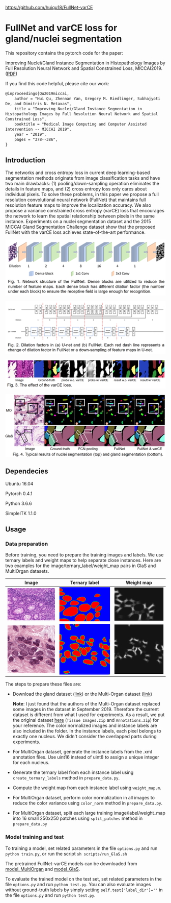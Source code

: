 https://github.com/huiqu18/FullNet-varCE
# FullNet and varCE loss for gland/nuclei segmentation

This repository contains the pytorch code for the paper:

Improving Nuclei/Gland Instance Segmentation in Histopathology Images by Full Resolution Neural Network
and Spatial Constrained Loss, MICCAI2019. ([PDF](https://doi.org/10.1007/978-3-030-32239-7_42))

If you find this code helpful, please cite our work:

```
@inproceedings{Qu2019miccai,
    author = "Hui Qu, Zhennan Yan, Gregory M. Riedlinger, Subhajyoti De, and Dimitris N. Metaxas",
    title = "Improving Nuclei/Gland Instance Segmentation in Histopathology Images by Full Resolution Neural Network and Spatial Constrained Loss",
    booktitle = "Medical Image Computing and Computer Assisted Intervention -- MICCAI 2019",
    year = "2019",
    pages = "378--386",
}
```

## Introduction

The networks and cross entropy loss in current deep learning-based segmentation methods originate from image 
classification tasks and have two main drawbacks: (1) pooling/down-sampling operation eliminates the details in 
feature maps, and (2) cross entropy loss only cares about individual pixels. To solve these problems, in this paper
we propose a full resolution convolutional neural network (FullNet) that maintains full resolution feature maps to 
improve the localization accuracy. We also propose a variance constrained cross entropy (varCE) loss that encourages 
the network to learn the spatial relationship between pixels in the same instance. Experiments on a nuclei segmentation 
dataset and the 2015 MICCAI Gland Segmentation Challenge dataset show that the proposed FullNet with the varCE
loss achieves state-of-the-art performance.

![](images/img3.png)

![](images/img1.png)

![](images/img2.png)

![](images/img4.png)


## Dependecies
Ubuntu 16.04

Pytorch 0.4.1

Python 3.6.6

SimpleITK 1.1.0

## Usage

### Data preparation
Before training, you need to prepare the training images and labels. We use ternary labels and weight maps to 
help separate close instances. Here are two examples for the image/ternary_label/weight_map pairs in GlaS and MultiOrgan 
datasets.

| Image | Ternary label | Weight map |
| ---|-----| ------ |
| ![](images/train_8.bmp) | ![](images/train_8_anno.bmp) | ![](images/train_8_anno_weight.png) |
| ![](images/Breast.png) | ![](images/Breast_label.png) | ![](images/Breast_weight.png) |


The steps to prepare these files are:
* Download the gland dataset ([link](https://warwick.ac.uk/fac/sci/dcs/research/tia/glascontest/download/)) or the
Multi-Organ dataset ([link](https://nucleisegmentationbenchmark.weebly.com/dataset.html))
  
  **Note**: I just found that the authors of the Multi-Organ dataset replaced some images in the dataset
in September 2019. Therefore the current dataset is different from what I used for experiments. As a result,
we put the original dataset [here](https://drive.google.com/drive/folders/1LQQIGLNg5vMELtLD4UJdDT2OjTMZMlcn?usp=sharing) 
(`Tissue Images.zip` and `Annotations.zip`) for your reference. The color normalized images and instance labels are also included in the folder. In the instance 
labels, each pixel belongs to exactly one nucleus. We didn't consider the overlapped parts during experiments.

* For MultiOrgan dataset, generate the instance labels from the .xml annotation files. Use uint16 instead of 
uint8 to assign a unique integer for each nucleus.

* Generate the ternary label from each instance label using `create_ternary_labels` method in `prepare_data.py`.

* Compute the weight map from each instance label using `weight_map.m`.

* For MultiOrgan dataset, perform color normalization in all images to reduce the color variance using `color_norm` 
method in `prepare_data.py`.

* For MultiOrgan dataset, split each large training image/label/weight_map into 16 small 250x250 patches 
using `split_patches` method in `prepare_data.py`


### Model training and test
To training a model, set related parameters in the file `options.py` and run `python train.py`, or run the script
`sh scripts/run_GlaS.sh`

The pretrained FullNet-varCE models can be downloaded from [model_MultiOrgan](https://drive.google.com/file/d/1ucCwmTVrRd3TfJGWn8LnPznXhG0-zLAB/view?usp=sharing) 
and [model_GlaS](https://drive.google.com/file/d/1twgkHrWHMhPMVWzgvg4JFRkQ5PIgTR3-/view?usp=sharing).

To evaluate the trained model on the test set, set related parameters in the file `options.py` and 
run `python test.py`. You can also evaluate images without ground-truth labels by simply setting
`self.test['label_dir']=''` in the file `options.py` and run `python test.py`.